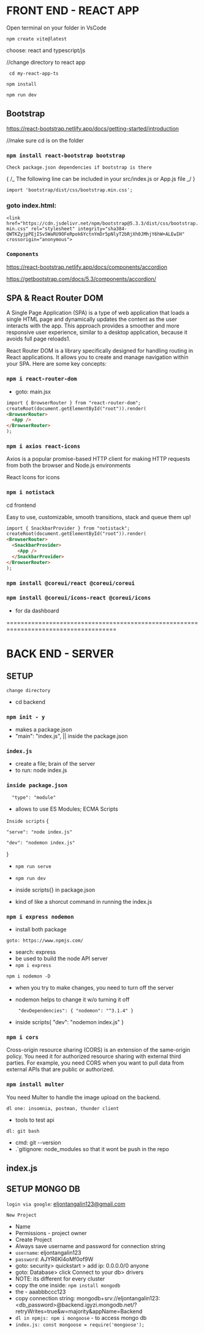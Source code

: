 # FRONT END - REACT APP

Open terminal on your folder in VsCode

`npm create vite@latest`

choose: react and typescript/js

//change directory to react app

` cd my-react-app-ts`

`npm install`

`npm run dev`

## Bootstrap

https://react-bootstrap.netlify.app/docs/getting-started/introduction

//make sure cd is on the folder

### `npm install react-bootstrap bootstrap`

`Check package.json dependencies if bootstrap is there`

{
/_ The following line can be included in your src/index.js or App.js file _/
}

`import 'bootstrap/dist/css/bootstrap.min.css';`

### goto index.html:

`<link href="https://cdn.jsdelivr.net/npm/bootstrap@5.3.3/dist/css/bootstrap.min.css" rel="stylesheet" integrity="sha384-QWTKZyjpPEjISv5WaRU9OFeRpok6YctnYmDr5pNlyT2bRjXh0JMhjY6hW+ALEwIH" crossorigin="anonymous">`

### `Components`

https://react-bootstrap.netlify.app/docs/components/accordion

https://getbootstrap.com/docs/5.3/components/accordion/

## SPA & React Router DOM

A Single Page Application (SPA) is a type of web application that loads a single HTML page and dynamically updates the content as the user interacts with the app. This approach provides a smoother and more responsive user experience, similar to a desktop application, because it avoids full page reloads1.

React Router DOM is a library specifically designed for handling routing in React applications. It allows you to create and manage navigation within your SPA. Here are some key concepts:

### `npm i react-router-dom`

- goto: main.jsx

```html
import { BrowserRouter } from "react-router-dom";
createRoot(document.getElementById("root")).render(
<BrowserRouter>
  <App />
</BrowserRouter>
);
```

### `npm i axios react-icons`

Axios is a popular promise-based HTTP client for making HTTP requests from both the browser and Node.js environments

React Icons for icons

### `npm i notistack `

cd frontend

Easy to use, customizable, smooth transitions, stack and queue them up!

```html
import { SnackbarProvider } from "notistack";
createRoot(document.getElementById("root")).render(
<BrowserRouter>
  <SnackbarProvider>
    <App />
  </SnackbarProvider>
</BrowserRouter>
);
```

### `npm install @coreui/react @coreui/coreui`

### `npm install @coreui/icons-react @coreui/icons`

- for da dashboard

=====================================================================================

# BACK END - SERVER

## SETUP

`change directory`

- cd backend

### `npm init - y`

- makes a package.json
- "main": "index.js", || inside the package.json

### `index.js`

- create a file; brain of the server
- to run: node index.js

### `inside package.json`

`  "type": "module"`

- allows to use ES Modules; ECMA Scripts

`Inside scripts`
{

`"serve": "node index.js"`

`"dev": "nodemon index.js"`

}

- `npm run serve`
- `npm run dev`

- inside scripts{} in package.json
- kind of like a shorcut command in running the index.js

### `npm i express nodemon`

- install both package

`goto: https://www.npmjs.com/`

- search: express
- be used to build the node API server
- `npm i express`

`npm i nodemon -D`

- when you try to make changes, you need to turn off the server
- nodemon helps to change it w/o turning it off

  ` "devDependencies": {
"nodemon": "^3.1.4"
}`

- inside scripts{ "dev": "nodemon index.js"
  }

### `npm i cors`

Cross-origin resource sharing (CORS) is an extension of the same-origin policy.
You need it for authorized resource sharing with external third parties.
For example, you need CORS when you want to pull data from external APIs that are public or authorized.

### `npm install multer`

You need Multer to handle the image upload on the backend.

`dl one: insomnia, postman, thunder client`

- tools to test api

`dl: git bash`

- cmd: git --version
- .`gitignore: node_modules so that it wont be push in the repo

## index.js

## SETUP MONGO DB

`login via google`: eljontangalin123@gmail.com

`New Project`

- Name
- Permissions - project owner
- Create Project
- Always save username and password for connection string
- `username`: eljontangalin123
- `password`: AJYR6Kl4oMf0of9W
- goto: security> quickstart > add ip: 0.0.0.0/0 anyone
- goto: Database> click Connect to your db> drivers
- NOTE: its different for every cluster
- copy the one inside: `npm install mongodb`
- the <password> - aaabbbccc123
- copy connection string: mongodb+srv://eljontangalin123:<db_password>@backend.igyzi.mongodb.net/?retryWrites=true&w=majority&appName=Backend
- `dl in npmjs: npm i mongoose` - to access mongo db
- `index.js: const mongoose = require('mongoose');`
